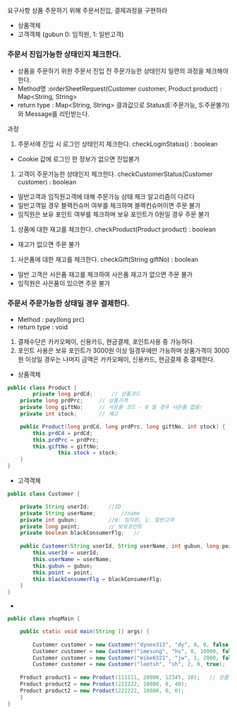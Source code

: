 요구사항 상품 주문하기 위해 주문서진입, 결제과정을 구현하라

- 상품객체
- 고객객체 (gubun 0: 임직원, 1: 일반고객)

### 주문서 진입가능한 상태인지 체크한다.

- 상품을 주문하기 위한 주문서 진입 전 주문가능한 상태인지 일련의 과정을 체크해야한다.
- Method명 :orderSheetRequest(Customer customer, Product product) : Map<String, String>
- return type : Map<String, String> 결과값으로 Status(E:주문가능, S:주문불가)와 Message를 리턴받는다.

과정

1. 주문서에 진입 시 로그인 상태인지 체크한다. checkLoginStatus() : boolean

- Cookie 값에 로그인 한 정보가 없으면 진입불가

1. 고객이 주문가능한 상태인지 체크한다. checkCustomerStatus(Customer customer) : boolean

- 일반고객과 임직원고객에 대해 주문가능 상태 체크 알고리즘이 다르다
- 일반고객일 경우 블랙컨슈머 여부를 체크하며 블랙컨슈머이면 주문 불가
- 임직원은 보유 포인트 여부를 체크하며 보유 포인트가 0원일 경우 주문 불가

1. 상품에 대한 재고를 체크한다. checkProduct(Product product) : boolean

- 재고가 없으면 주문 불가

1. 사은품에 대한 재고를 체크한다. checkGift(String giftNo) : boolean

- 일반 고객은 사은품 재고를 체크하여 사은품 재고가 없으면 주문 불가
- 임직원은 사은품이 있으면 주문 불가

### 주문서 주문가능한 상태일 경우 결제한다.

- Method : pay(long prc)
- return type : void

1. 결제수단은 카카오페이, 신용카드, 현금결제, 포인트사용 중 가능하다.
2. 포인트 사용은 보유 포인트가 3000원 이상 일경우에만 가능하며 상품가격이 3000원 이상일 경우는 나머지 금액은 카카오페이, 신용카드, 현금결제 중 결제한다.

- 상품객체

```java
public class Product {
		private long prdCd;      // 상품코드
    private long prdPrc;     // 상품가격
    private long giftNo;     // 사은품 코드 - 0 일 경우 사은품 없음!
    private int stock;       // 재고

    public Product(long prdCd, long prdPrc, long giftNo, int stock) {
        this.prdCd = prdCd;
        this.prdPrc = prdPrc;
        this.giftNo = giftNo;
				this.stock = stock;
    }
}
```

- 고객객체

```java
public class Customer {

    private String userId;		//ID
    private String userName;		//name
    private int gubun;			//0: 임직원, 1: 일반고객
    private long point;			// 보유포인트
    private boolean blackConsumerFlg;	//
    
    public Customer(String userId, String userName, int gubun, long point, boolean blackConsumerFlg) {
        this.userId = userId;
        this.userName = userName;
        this.gubun = gubun;
        this.point = point;
        this.blackConsumerFlg = blackConsumerFlg;
    }
}
```

- 

```java
public class shopMain {

    public static void main(String [] args) {
        
        Customer customer = new Customer("dynee313", "dy", 0, 0, false);      // 임직원
        Customer customer = new Customer("imesung", "hs", 0, 10000, false);   // 임직원
        Customer customer = new Customer("mike6321", "jw", 1, 2000, false);   // 일반고객
        Customer customer = new Customer("leetsh", "sh", 2, 0, true);      // 일반고객 블랙컨슈머
	
	Product product1 = new Product(111111, 20000, 12345, 10);	// 상품코드, 가격, 사은품코드, 재고
	Product product2 = new Product(222222, 10000, 0, 40);	
	Product product2 = new Product(222222, 10000, 0, 0);	
    }
}
```